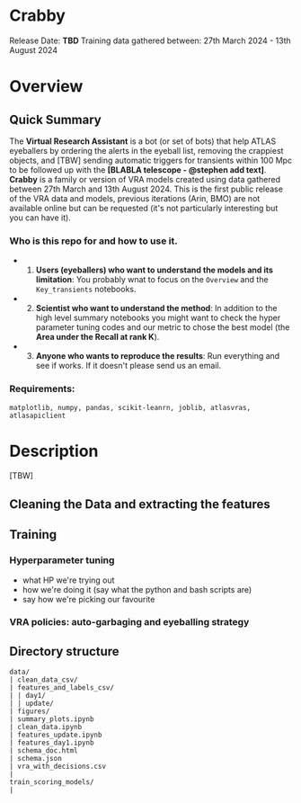 # Crabby 
Release Date: **TBD**
Training data gathered between: 27th March 2024 - 13th August 2024

# Overview
##  Quick Summary

The **Virtual Research Assistant** is a bot (or set of bots) that help ATLAS eyeballers by ordering the alerts in the eyeball list, removing the crappiest objects, and [TBW] sending automatic triggers for transients within 100 Mpc to be followed up with the **[BLABLA telescope - @stephen add text]**.
**Crabby** is a family or version of VRA models created using data gathered between 27th March and 13th August 2024.
This is the first public release of the VRA data and models, previous iterations (Arin, BMO) are not available online but can be requested (it's not particularly interesting but you can have it). 

### Who is this repo for and how to use it.
* 1) **Users (eyeballers) who want to understand the models and its limitation**: You probably wnat to focus on the `Overview` and the `Key_transients` notebooks. 
* 2) **Scientist who want to understand the method**: In addition to the high level summary notebooks you might want to check the hyper parameter tuning codes and our metric to chose the best model (the **Area under the Recall at rank K**).
* 3) **Anyone who wants to reproduce the results**: Run everything and see if works. If it doesn't please send us an email. 

### Requirements:
```
matplotlib, numpy, pandas, scikit-leanrn, joblib, atlasvras, atlasapiclient
```

# Description
[TBW]
## Cleaning the Data and extracting the features


## Training
### Hyperparameter tuning
- what HP we're trying out
- how we're doing it (say what the python and bash scripts are)
- say how we're picking our favourite

### VRA policies: auto-garbaging and eyeballing strategy





## Directory structure

```
data/
| clean_data_csv/
| features_and_labels_csv/
| | day1/
| | update/
| figures/
| summary_plots.ipynb
| clean_data.ipynb
| features_update.ipynb  
| features_day1.ipynb 
| schema_doc.html 
| schema.json
| vra_with_decisions.csv
|
train_scoring_models/
| 

```
